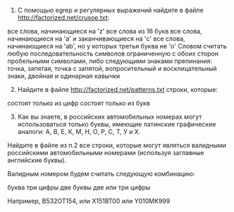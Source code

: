 1. С помощью egrep и регулярных выражений найдите в файле http://factorized.net/crusoe.txt:

все слова, начинающиеся на 'z'
все слова из 16 букв
все слова, начинающиеся на 'a' и заканчивающиеся на 'c'
все слова, начинающиеся на 'ab', но у которых третья буква не 'o'
Словом считать любую последовательность символов ограниченную с обоих сторон пробельными символами, либо следующими знаками препинания: точка, запятая, точка с запятой, вопросительный и восклицательный знаки, двойная и одинарная кавычки

2. Найдите в файле http://factorized.net/patterns.txt строки, которые:

состоят только из цифр
состоят только из букв

3. Как вы знаете, в российских автомобильных номерах могут использоваться только буквы, имеющие латинские графические аналоги: А, В, Е, К, М, Н, О, Р, С, Т, У и Х.

Найдите в файле из п.2 все строки, которые могут являться валидными российскими автомобильными номерами (используя заглавные английские буквы).

Валидным номером будем считать следующую комбинацию:

буква
три цифры
две буквы
две или три цифры

Например, В532OT154, или X151BT00 или Y010MK999
